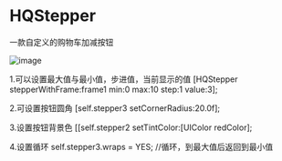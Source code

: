 # HQStepper
一款自定义的购物车加减按钮

![image](https://github.com/yanhaiqiang/HQStepper/blob/master/image.gif)

1.可以设置最大值与最小值，步进值，当前显示的值
[HQStepper stepperWithFrame:frame1 min:0 max:10 step:1 value:3];

2.可设置按钮圆角
[self.stepper3 setCornerRadius:20.0f];

3.设置按钮背景色
[[self.stepper2 setTintColor:[UIColor redColor];

4.设置循环
self.stepper3.wraps = YES; //循环，到最大值后返回到最小值

